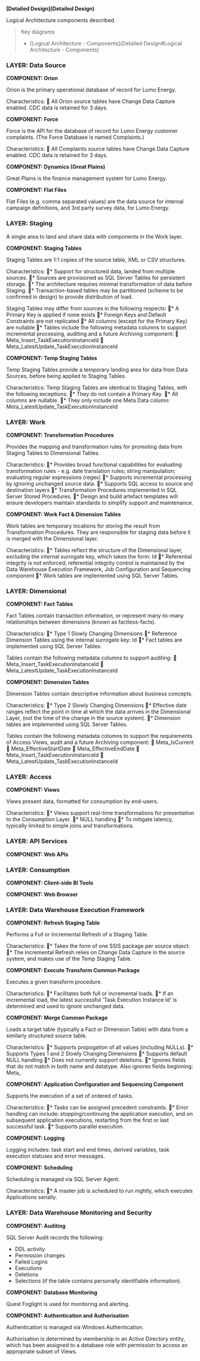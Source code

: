 ﻿**[Detailed Design](Detailed Design)**

Logical Architecture components described.

> Key diagrams
> * [Logical Architecture - Components](Detailed Design#Logical Architecture - Components)


### LAYER: Data Source

**COMPONENT: Orion**

Orion is the primary operational database of record for Lumo Energy. 

Characteristics:
􏰀 All Orion source tables have Change Data Capture enabled. CDC data is retained for 3 days.

**COMPONENT: Force**

Force is the API for the database of record for Lumo Energy customer complaints. (The Force Database is named Complaints.)

Characteristics:
􏰀 All Complaints source tables have Change Data Capture enabled. CDC data is retained for 3 days.

**COMPONENT: Dynamics (Great Plains)**

Great Plains is the finance management system for Lumo Energy.

**COMPONENT: Flat Files**

Flat Files (e.g. comma separated values) are the data source for internal campaign definitions, and 3rd party survey data, for Lumo Energy.


### LAYER: Staging

A single area to land and share data with components in the Work layer.

**COMPONENT: Staging Tables**

Staging Tables are 1:1 copies of the source table, XML or CSV structures.

Characteristics:
􏰀* Support for structured data, landed from multiple sources.
􏰀* Sources are provisioned as SQL Server Tables for persistent storage.
􏰀* The architecture requires minimal transformation of data before Staging. 
􏰀* Transaction-based tables may be partitioned (scheme to be confirmed in design) to provide distribution of load.

Staging Tables may differ from sources in the following respects:
􏰀* A Primary Key is applied if none exists
􏰀* Foreign Keys and Default Constraints are not replicated
􏰀* All columns (except for the Primary Key) are nullable
􏰀* Tables include the following metadata columns to support incremental processing, auditing and a future Archiving component:
􏰀 Meta_Insert_TaskExecutionInstanceId
􏰀 Meta_LatestUpdate_TaskExecutionInstanceId

**COMPONENT: Temp Staging Tables**

Temp Staging Tables provide a temporary landing area for data from Data Sources, before being applied to Staging Tables.

Characteristics:
Temp Staging Tables are identical to Staging Tables, with the following exceptions:
􏰀* They do not contain a Primary Key.
􏰀* All columns are nullable.
􏰀* They only include one Meta Data column: Meta_LatestUpdate_TaskExecutionInstanceId


### LAYER: Work

**COMPONENT: Transformation Procedures**

Provides the mapping and transformation rules for promoting data from Staging Tables to Dimensional Tables.

Characteristics:
􏰀* Provides broad functional capabilities for evaluating transformation rules - e.g. date translation rules; string manipulation; evaluating regular expressions (regex)
􏰀* Supports incremental processing by ignoring unchanged source data.
􏰀* Supports SQL access to source and destination layers
􏰀* Transformation Procedures implemented in SQL Server Stored Procedures.
􏰀* Design and build artefact templates will ensure developers maintain standards to simplify support and maintenance. 


**COMPONENT: Work Fact & Dimension Tables**

Work tables are temporary locations for storing the result from Transformation Procedures.  They are responsible for staging data before it is merged with the Dimensional layer.

Characteristics:
􏰀* Tables reflect the structure of the Dimensional layer, excluding the internal surrogate key, which takes the form: <DimensionName>Id
􏰀* Referential integrity is not enforced; referential integrity control is maintained by the Data Warehouse Execution Framework, Job Configuration and Sequencing component
􏰀* Work tables are implemented using SQL Server Tables.


### LAYER: Dimensional

**COMPONENT: Fact Tables**

Fact Tables contain transaction information, or represent many-to-many relationships between dimensions (known as factless-facts). 

Characteristics:
􏰀* Type 1 Slowly Changing Dimensions
􏰀* Reference Dimension Tables using the internal surrogate key: <DimensionName>Id
􏰀* Fact tables are implemented using SQL Server Tables.

Tables contain the following metadata columns to support auditing:
􏰀 Meta_Insert_TaskExecutionInstanceId
􏰀 Meta_LatestUpdate_TaskExecutionInstanceId


**COMPONENT: Dimension Tables**

Dimension Tables contain descriptive information about business concepts. 

Characteristics:
􏰀* Type 2 Slowly Changing Dimensions
􏰀* Effective date ranges reflect the point in time at which the data arrives in the Dimensional Layer, (not the time of the change in the source system).
􏰀* Dimension tables are implemented using SQL Server Tables.

Tables contain the following metadata columns to support the requirements of Access Views, audit and a future Archiving component:
􏰀 Meta_IsCurrent
􏰀 Meta_EffectiveStartDate
􏰀 Meta_EffectiveEndDate
􏰀 Meta_Insert_TaskExecutionInstanceId
􏰀 Meta_LatestUpdate_TaskExecutionInstanceId


### LAYER: Access

**COMPONENT: Views**

Views present data, formatted for consumption by end-users.

Characteristics:
􏰀* Views support real-time transformations for presentation to the Consumption Layer.
􏰀* NULL handling
􏰀* To mitigate latency, typically limited to simple joins and transformations.


### LAYER: API Services

**COMPONENT: Web APIs**


### LAYER: Consumption

**COMPONENT: Client-side BI Tools**

**COMPONENT: Web Browser**


### LAYER: Data Warehouse Execution Framework

**COMPONENT: Refresh Staging Table**

Performs a Full or Incremental Refresh of a Staging Table.

Characteristics:
􏰀* Takes the form of one SSIS package per source object.
􏰀* The Incremental Refresh relies on Change Data Capture in the source system, and makes use of the Temp Staging Table.

**COMPONENT: Execute Transform Common Package**

Executes a given transform procedure.

Characteristics:
􏰀* Facilitates both full or incremental loads.
􏰀* If an incremental load, the latest successful 'Task Execution Instance Id' is determined and used to ignore unchanged data.

**COMPONENT: Merge Common Package**

Loads a target table (typically a Fact or Dimension Table) with data from a similarly structured source table.

Characteristics:
􏰀* Supports propogation of all values (including NULLs).
􏰀* Supports Types 1 and 2 Slowly Changing Dimensions
􏰀* Supports default NULL handling
􏰀* Does not currently support deletions.
􏰀* Ignores fields that do not match in both name and datatype. Also ignores fields beginning: Meta_

**COMPONENT: Application Configuration and Sequencing Component**

Supports the execution of a set of ordered of tasks.

Characteristics:
􏰀* Tasks can be assigned precedent constraints.
􏰀* Error handling can include: stopping/continuing the application execution, and on subsequent application executions, restarting from the first or last successful task.
􏰀* Supports parallel execution.

**COMPONENT: Logging**

Logging includes: task start and end times, derived variables, task execution statuses and error messages.

**COMPONENT: Scheduling**

Scheduling is managed via SQL Server Agent.

Characteristics:
􏰀* A master job is scheduled to run nightly, which executes Applications serially.

### LAYER: Data Warehouse Monitoring and Security

**COMPONENT: Auditing**

SQL Server Audit records the following:
* DDL activity
* Permission changes
* Failed Logins
* Executions
* Deletions
* Selections (if the table contains personally identifiable information).

**COMPONENT: Database Monitoring**

Quest Foglight is used for monitoring and alerting.

**COMPONENT: Authentication and Authorisation**

Authentication is managed via Windows Authentication.

Authorisation is determined by membership in an Active Directory entity, which has been assigned to a database role with permission to access an appropriate subset of Views. 

